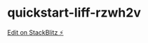 # quickstart-liff-rzwh2v

[Edit on StackBlitz ⚡️](https://stackblitz.com/edit/quickstart-liff-rzwh2v)